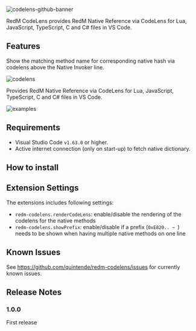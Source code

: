 ![codelens-github-banner](https://user-images.githubusercontent.com/17977249/163669670-1e679bda-c9d4-4a84-b669-d864db9ff09b.png)

RedM CodeLens provides RedM Native Reference via CodeLens for Lua, JavaScript, TypeScript, C and C# files in VS Code. 

## Features

Show the matching method name for corresponding native hash via codelens above the Native Invoker line.

![codelens](https://user-images.githubusercontent.com/17977249/194756103-91e1c52b-4f20-4fbe-b817-83ce22f520e0.png)

Provides RedM Native Reference via CodeLens for Lua, JavaScript, TypeScript, C and C# files in VS Code.

![examples](https://user-images.githubusercontent.com/17977249/194756889-00b710a1-4224-4fad-ba7f-6c595c7c6be4.png)


## Requirements

* Visual Studio Code `v1.63.0` or higher.
* Active internet connection (only on start-up) to fetch native dictionary.

## How to install

## Extension Settings

The extensions includes following settings:
* `redm-codelens.renderCodeLens`: enable/disable the rendering of the codelens for the native methods
* `redm-codelens.showPrefix`: enable/disable if a prefix (`0xE820.. ~ `) needs to be shown when having multiple native methods on one line

## Known Issues

See https://github.com/quintende/redm-codelens/issues for currently known issues.

## Release Notes

### 1.0.0

First release
